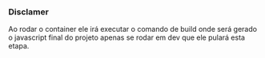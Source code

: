 ### Disclamer

Ao rodar o container ele irá executar o comando de build onde será gerado o javascript final do projeto apenas se rodar em dev que ele pulará esta etapa.